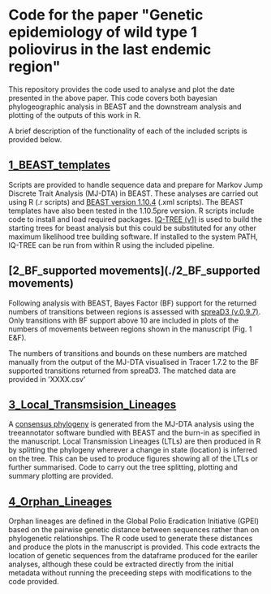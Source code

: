 # Code for the paper "Genetic epidemiology of wild type 1 poliovirus in the last endemic region"

This repository provides the code used to analyse and plot the date presented in the above paper. This code covers both bayesian phylogeographic analysis in BEAST and the downstream analysis and plotting of the outputs of this work in R.

A brief description of the functionality of each of the included scripts is provided below.

## [1_BEAST_templates](./1_BEAST_templates)
Scripts are provided to handle sequence data and prepare for Markov Jump Discrete Trait Analysis (MJ-DTA) in BEAST. These analyses are carried out using R (.r scripts) and [BEAST version 1.10.4](https://beast.community/) (.xml scripts). The BEAST templates have also been tested in the 1.10.5pre version. R scripts include code to install and load required packages. [IQ-TREE (v1)](http://www.iqtree.org/) is used to build the starting trees for beast analysis but this could be substituted for any other maximum likelihood tree building software. If installed to the system PATH, IQ-TREE can be run from within R using the included pipeline.

## [2_BF_supported movements](./2_BF_supported movements)
Following analysis with BEAST, Bayes Factor (BF) support for the returned numbers of transitions between regions is assessed with [spreaD3 (v.0.9.7)](https://rega.kuleuven.be/cev/ecv/software/SpreaD3). Only transitions with BF support above 10 are included in plots of the numbers of movements between regions shown in the manuscript (Fig. 1 E&F).

The numbers of transitions and bounds on these numbers are matched manually from the output of the MJ-DTA visualised in Tracer 1.7.2 to the BF supported transitions returned from spreaD3. The matched data are provided in 'XXXX.csv'

## [3_Local_Transmsision_Lineages](./3_Local_Transmsision_Lineages)
A [consensus phylogeny](./3_Local_Transmsision_Lineages/) is generated from the MJ-DTA analysis using the treeannotator software bundled with BEAST and the burn-in as specified in the manuscript. Local Transmission Lineages (LTLs) are then produced in R by splitting the phylogeny wherever a change in state (location) is inferred on the tree. This can be used to produce figures showing all of the LTLs or further summarised. Code to carry out the tree splitting, plotting and summary plotting are provided. 

## [4_Orphan_Lineages](./4_Orphan_Lineages)
Orphan lineages are defined in the Global Polio Eradication Initiative (GPEI) based on the pairwise genetic distance between sequences rather than on phylogenetic relationships. The R code used to generate these distances and produce the plots in the manuscript is provided. This code extracts the location of genetic sequences from the dataframe produced for the eariler analyses, although these could be extracted directly from the initial metadata without running the preceeding steps with modifications to the code provided. 
